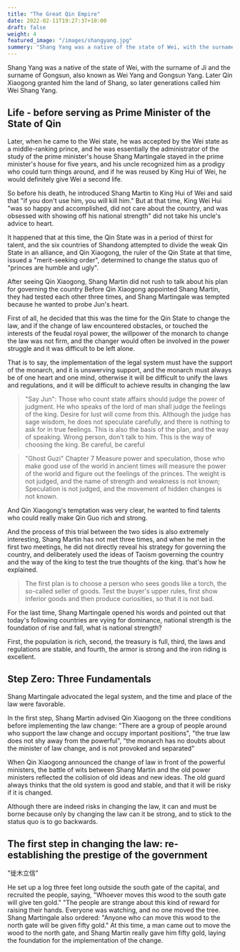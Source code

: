 ```yaml
---
title: "The Great Qin Empire"
date: 2022-02-11T19:27:37+10:00
draft: false
weight: 4
featured_image: "/images/shangyang.jpg"
summery: "Shang Yang was a native of the state of Wei, with the surname of Ji and the surname of Gongsun, also known as Wei Yang and Gongsun Yang. Later Qin Xiaogong granted him the land of Shang, so later generations called him Wei Shang Yang."
---
```


Shang Yang was a native of the state of Wei, with the surname of Ji and the surname of Gongsun, also known as Wei Yang and Gongsun Yang. Later Qin Xiaogong granted him the land of Shang, so later generations called him Wei Shang Yang.

<!--more-->

## Life - before serving as Prime Minister of the State of Qin

Later, when he came to the Wei state, he was accepted by the Wei state as a middle-ranking prince, and he was essentially the administrator of the study of the prime minister's house
Shang Martingale stayed in the prime minister's house for five years, and his uncle recognized him as a prodigy who could turn things around, and if he was reused by King Hui of Wei, he would definitely give Wei a second life.

So before his death, he introduced Shang Martin to King Hui of Wei and said that "if you don't use him, you will kill him." But at that time, King Wei Hui "was so happy and accomplished, did not care about the country, and was obsessed with showing off his national strength" did not take his uncle's advice to heart.

It happened that at this time, the Qin State was in a period of thirst for talent, and the six countries of Shandong attempted to divide the weak Qin State in an alliance, and Qin Xiaogong, the ruler of the Qin State at that time, issued a "merit-seeking order", determined to change the status quo of "princes are humble and ugly".

After seeing Qin Xiaogong, Shang Martin did not rush to talk about his plan for governing the country
Before Qin Xiaogong appointed Shang Martin, they had tested each other three times, and Shang Martingale was tempted because he wanted to probe Jun's heart.

First of all, he decided that this was the time for the Qin State to change the law, and if the change of law encountered obstacles, or touched the interests of the feudal royal power, the willpower of the monarch to change the law was not firm, and the changer would often be involved in the power struggle and it was difficult to be left alone.

That is to say, the implementation of the legal system must have the support of the monarch, and it is unswerving support, and the monarch must always be of one heart and one mind, otherwise it will be difficult to unify the laws and regulations, and it will be difficult to achieve results in changing the law

> "Say Jun": Those who count state affairs should judge the power of judgment. He who speaks of the lord of man shall judge the feelings of the king. Desire for lust will come from this. Although the judge has sage wisdom, he does not speculate carefully, and there is nothing to ask for in true feelings. This is also the basis of the plan, and the way of speaking. Wrong person, don't talk to him. This is the way of choosing the king. Be careful, be careful

> "Ghost Guzi" Chapter 7 Measure power and speculation, those who make good use of the world in ancient times will measure the power of the world and figure out the feelings of the princes. The weight is not judged, and the name of strength and weakness is not known; Speculation is not judged, and the movement of hidden changes is not known.

And Qin Xiaogong's temptation was very clear, he wanted to find talents who could really make Qin Guo rich and strong.

And the process of this trial between the two sides is also extremely interesting, Shang Martin has not met three times, and when he met in the first two meetings, he did not directly reveal his strategy for governing the country, and deliberately used the ideas of Taoism governing the country and the way of the king to test the true thoughts of the king.
that's how he explained.

> The first plan is to choose a person who sees goods like a torch, the so-called seller of goods. Test the buyer's upper rules, first show inferior goods and then produce curiosities, so that it is not bad.

For the last time, Shang Martingale opened his words and pointed out that today's following countries are vying for dominance, national strength is the foundation of rise and fall, what is national strength?

First, the population is rich, second, the treasury is full, third, the laws and regulations are stable, and fourth, the armor is strong and the iron riding is excellent.

## Step Zero: Three Fundamentals

Shang Martingale advocated the legal system, and the time and place of the law were favorable.

In the first step, Shang Martin advised Qin Xiaogong on the three conditions before implementing the law change: "There are a group of people around who support the law change and occupy important positions", "the true law does not shy away from the powerful", "the monarch has no doubts about the minister of law change, and is not provoked and separated"

When Qin Xiaogong announced the change of law in front of the powerful ministers, the battle of wits between Shang Martin and the old power ministers reflected the collision of old ideas and new ideas. The old guard always thinks that the old system is good and stable, and that it will be risky if it is changed.

Although there are indeed risks in changing the law, it can and must be borne because only by changing the law can it be strong, and to stick to the status quo is to go backwards.

## The first step in changing the law: re-establishing the prestige of the government

"徙木立信"

He set up a log three feet long outside the south gate of the capital, and recruited the people, saying, "Whoever moves this wood to the south gate will give ten gold." "The people are strange about this kind of reward for raising their hands. Everyone was watching, and no one moved the tree. Shang Martingale also ordered: "Anyone who can move this wood to the north gate will be given fifty gold." At this time, a man came out to move the wood to the north gate, and Shang Martin really gave him fifty gold, laying the foundation for the implementation of the change.
